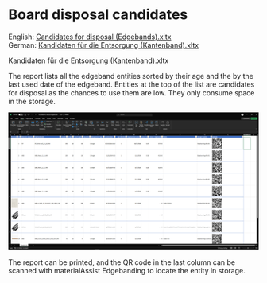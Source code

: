 ﻿# Board disposal candidates

English: [Candidates for disposal (Edgebands).xltx](Candidates%20for%20disposal%20(Edgebands).xltx)<br>
German: [Kandidaten für die Entsorgung (Kantenband).xltx](Kandidaten%20für%20die%20Entsorgung%20(Kantenband).xltx)<br>

Kandidaten für die Entsorgung (Kantenband).xltx

The report lists all the edgeband entities sorted by their age and the by the last used date of the edgeband. Entities at the top of the list are candidates for disposal as the chances to use them are low. They only consume space in the storage.

![alt text](Candidates%20for%20disposal%20(Edgebands).png)

The report can be printed, and the QR code in the last column can be scanned with materialAssist Edgebanding to locate the entity in storage.
